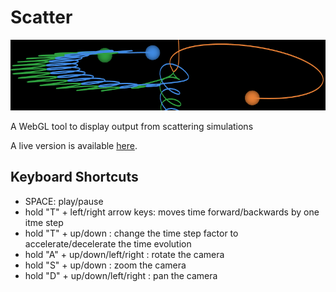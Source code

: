 # Scatter

![banner](banner.png)

A WebGL tool to display output from scattering simulations

A live version is available [here](https://ageller.github.io/Scatter_WebGL/).

## Keyboard Shortcuts

- SPACE: play/pause
- hold "T" + left/right arrow keys: moves time forward/backwards by one itme step
- hold "T" + up/down : change the time step factor to accelerate/decelerate the time evolution
- hold "A" + up/down/left/right : rotate the camera
- hold "S" + up/down : zoom the camera
- hold "D" + up/down/left/right : pan the camera


